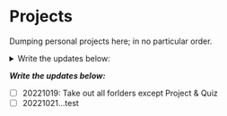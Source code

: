 # Projects

Dumping personal projects here; in no particular order.

<details>
  <summary>Write the updates below:</summary>
     - [ ] 20221019: Take out all forlders except Project & Quiz
     - [ ] 20221021...test
</details>

***Write the updates below:***
 - [ ] 20221019: Take out all forlders except Project & Quiz
 - [ ] 20221021...test
